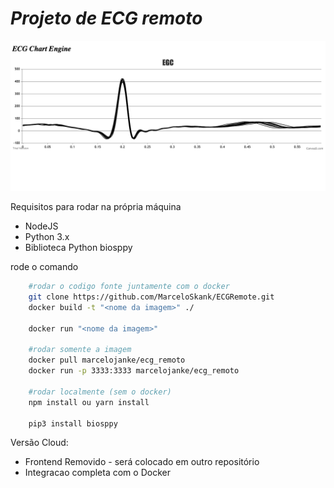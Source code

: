 <h1><i>Projeto de ECG remoto</i></h1>

![alt text](img.png)

<p>Requisitos para rodar na própria máquina </p>
<ul>   
    <li>NodeJS</li>
    <li>Python 3.x</li>
    <li>Biblioteca Python biosppy</li>
</ul>

rode o comando
<br>

```bash
    #rodar o codigo fonte juntamente com o docker 
    git clone https://github.com/MarceloSkank/ECGRemote.git
    docker build -t "<nome da imagem>" ./

    docker run "<nome da imagem>"

    #rodar somente a imagem 
    docker pull marcelojanke/ecg_remoto
    docker run -p 3333:3333 marcelojanke/ecg_remoto

    #rodar localmente (sem o docker) 
    npm install ou yarn install
    
    pip3 install biosppy 
```
Versão Cloud:
<ul>
    <li>Frontend Removido - será colocado em outro repositório</li>
    <li>Integracao completa com o Docker</li>
</ul>   
